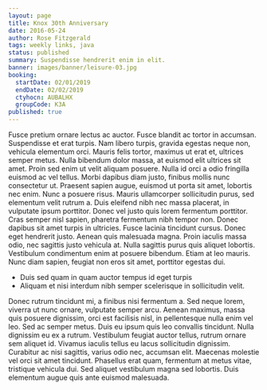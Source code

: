 ```yaml
---
layout: page
title: Knox 30th Anniversary
date: 2016-05-24
author: Rose Fitzgerald
tags: weekly links, java
status: published
summary: Suspendisse hendrerit enim in elit.
banner: images/banner/leisure-03.jpg
booking:
  startDate: 02/01/2019
  endDate: 02/02/2019
  ctyhocn: AUBALHX
  groupCode: K3A
published: true
---
```

Fusce pretium ornare lectus ac auctor. Fusce blandit ac tortor in accumsan. Suspendisse et erat turpis. Nam libero turpis, gravida egestas neque non, vehicula elementum orci. Mauris felis tortor, maximus ut erat et, ultrices semper metus. Nulla bibendum dolor massa, at euismod elit ultrices sit amet. Proin sed enim ut velit aliquam posuere. Nulla id orci a odio fringilla euismod ac vel tellus.
Morbi dapibus diam justo, finibus mollis nunc consectetur ut. Praesent sapien augue, euismod ut porta sit amet, lobortis nec enim. Nunc a posuere risus. Mauris ullamcorper sollicitudin purus, sed elementum velit rutrum a. Duis eleifend nibh nec massa placerat, in vulputate ipsum porttitor. Donec vel justo quis lorem fermentum porttitor. Cras semper nisl sapien, pharetra fermentum nibh tempor non. Donec dapibus sit amet turpis in ultricies. Fusce lacinia tincidunt cursus. Donec eget hendrerit justo. Aenean quis malesuada magna. Proin iaculis massa odio, nec sagittis justo vehicula at. Nulla sagittis purus quis aliquet lobortis. Vestibulum condimentum enim at posuere bibendum. Etiam at leo mauris. Nunc diam sapien, feugiat non eros sit amet, porttitor egestas dui.

* Duis sed quam in quam auctor tempus id eget turpis
* Aliquam et nisi interdum nibh semper scelerisque in sollicitudin velit.

Donec rutrum tincidunt mi, a finibus nisi fermentum a. Sed neque lorem, viverra ut nunc ornare, vulputate semper arcu. Aenean maximus, massa quis posuere dignissim, orci est facilisis nisl, in pellentesque nulla enim vel leo. Sed ac semper metus. Duis eu ipsum quis leo convallis tincidunt. Nulla dignissim eu ex a rutrum. Vestibulum feugiat auctor tellus, rutrum ornare sem aliquet id. Vivamus iaculis tellus eu lacus sollicitudin dignissim. Curabitur ac nisi sagittis, varius odio nec, accumsan elit. Maecenas molestie vel orci sit amet tincidunt. Phasellus erat quam, fermentum at metus vitae, tristique vehicula dui. Sed aliquet vestibulum magna sed lobortis. Duis elementum augue quis ante euismod malesuada.
